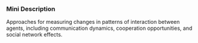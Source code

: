 ### Mini Description

Approaches for measuring changes in patterns of interaction between agents, including communication dynamics, cooperation opportunities, and social network effects.
